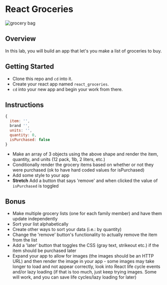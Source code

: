 # React Groceries

![grocery bag](https://img.thrfun.com/img/095/445/reusable_shopping_bag_x1.jpg)

## Overview

In this lab, you will build an app that let's you make a list of groceries to buy.

## Getting Started

- Clone this repo and `cd` into it.
- Create your react app named `react_groceries`.
- `cd` into your new app and begin your work from there.


## Instructions

```js
{
  item: '',
  brand '',
  units: '',
  quantity: 0,
  isPurchased: false
}
```

- Make an array of 3 objects using the above shape and render the item, quantity, and units (12 pack, 1lb, 2 liters, etc.)
- Conditionally render the grocery items based on whether or not they were purchased (ok to have hard coded values for isPurchased)
- Add some style to your app
- **Stretch** Add a button that says 'remove' and when clicked the value of `isPurchased` is toggled

## Bonus
- Make multiple grocery lists (one for each family member) and have them update independently
- Sort your list alphabetically
- Create other ways to sort your data (i.e.: by quantity)
- Change the 'remove' button's functionality to actually remove the item from the list
- Add a 'later' button that toggles the CSS (gray text, strikeout etc.) if the item should be purchased later
- Expand your app to allow for images (the images should be an HTTP URL) and then render the image in your app - some images may take longer to load and not appear correctly, look into React life cycle events and/or lazy loading (if that is too much, just keep trying images. Some will work, and you can save life cycles/lazy loading for later)
